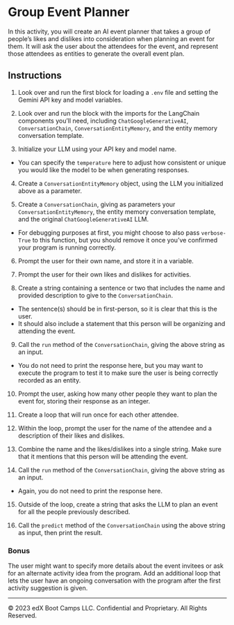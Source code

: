 # Group Event Planner

In this activity, you will create an AI event planner that takes a group of people’s likes and dislikes into consideration when planning an event for them. It will ask the user about the attendees for the event, and represent those attendees as entities to generate the overall event plan.

## Instructions

1. Look over and run the first block for loading a `.env` file and setting the Gemini API key and model variables.

2. Look over and run the block with the imports for the LangChain components you’ll need, including `ChatGoogleGenerativeAI`, `ConversationChain`, `ConversationEntityMemory`, and the entity memory conversation template.

3. Initialize your LLM using your API key and model name.
  * You can specify the `temperature` here to adjust how consistent or unique you would like the model to be when generating responses.

4. Create a `ConversationEntityMemory` object, using the LLM you initialized above as a parameter.

5. Create a `ConversationChain`, giving as parameters your `ConversationEntityMemory`, the entity memory conversation template, and the original `ChatGoogleGenerativeAI` LLM.
  * For debugging purposes at first, you might choose to also pass `verbose-True` to this function, but you should remove it once you’ve confirmed your program is running correctly.

6. Prompt the user for their own name, and store it in a variable.

7. Prompt the user for their own likes and dislikes for activities.

8. Create a string containing a sentence or two that includes the name and provided description to give to the `ConversationChain`.
  * The sentence(s) should be in first-person, so it is clear that this is the user.
  * It should also include a statement that this person will be organizing and attending the event.

9. Call the `run` method of the `ConversationChain`, giving the above string as an input.
  * You do not need to print the response here, but you may want to execute the program to test it to make sure the user is being correctly recorded as an entity.

10. Prompt the user, asking how many other people they want to plan the event for, storing their response as an integer.

11. Create a loop that will run once for each other attendee.

12. Within the loop, prompt the user for the name of the attendee and a description of their likes and dislikes.

13. Combine the name and the likes/dislikes into a single string. Make sure that it mentions that this person will be attending the event.

14. Call the `run` method of the `ConversationChain`, giving the above string as an input.
  * Again, you do not need to print the response here.

15. Outside of the loop, create a string that asks the LLM to plan an event for all the people previously described.

16. Call the `predict` method of the `ConversationChain` using the above string as input, then print the result.

### Bonus

The user might want to specify more details about the event invitees or ask for an alternate activity idea from the program. Add an additional loop that lets the user have an ongoing conversation with the program after the first activity suggestion is given.

---

© 2023 edX Boot Camps LLC. Confidential and Proprietary. All Rights Reserved.
